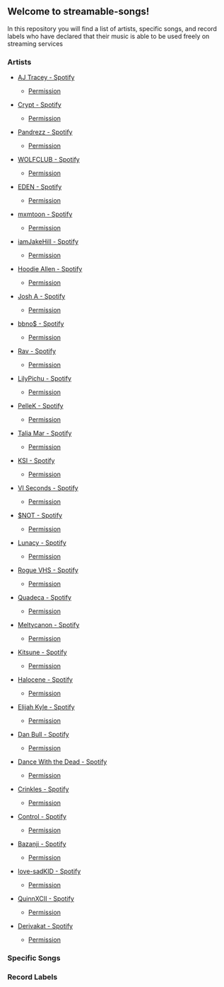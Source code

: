 ## Welcome to streamable-songs!

In this repository you will find a list of artists, specific songs, and record labels who have declared that their music is able to be used freely on streaming services

### Artists

* [AJ Tracey - Spotify](https://open.spotify.com/artist/4Xi6LSfFqv26XgP9NKN26U?si=9hO-gJJWSbCV8RQLOyJwWQ)
	* [Permission](https://twitter.com/ajtracey/status/1271066936781258753)

* [Crypt - Spotify]()
	* [Permission]()

* [Pandrezz - Spotify]()
	* [Permission]()

* [WOLFCLUB - Spotify]()
	* [Permission]()

* [EDEN - Spotify]()
	* [Permission]()

* [mxmtoon - Spotify]()
	* [Permission]()

* [iamJakeHill - Spotify]()
	* [Permission]()

* [Hoodie Allen - Spotify]()
	* [Permission]()

* [Josh A - Spotify]()
	* [Permission]()

* [bbno$ - Spotify]()
	* [Permission]()

* [Rav - Spotify]()
	* [Permission]()

* [LilyPichu - Spotify]()
	* [Permission]()

* [PelleK - Spotify]()
	* [Permission]()

* [Talia Mar - Spotify]()
	* [Permission]()

* [KSI - Spotify]()
	* [Permission]()

* [VI Seconds - Spotify]()
	* [Permission]()

* [$NOT - Spotify]()
	* [Permission]()

* [Lunacy - Spotify]()
	* [Permission]()

* [Rogue VHS - Spotify]()
	* [Permission]()

* [Quadeca - Spotify]()
	* [Permission]()

* [Meltycanon - Spotify]()
	* [Permission]()

* [Kitsune - Spotify]()
	* [Permission]()

* [Halocene - Spotify]()
	* [Permission]()

* [Elijah Kyle - Spotify]()
	* [Permission]()

* [Dan Bull - Spotify]()
	* [Permission]()

* [Dance With the Dead - Spotify]()
	* [Permission]()

* [Crinkles - Spotify]()
	* [Permission]()

* [Control - Spotify]()
	* [Permission]()

* [Bazanji - Spotify]()
	* [Permission]()

* [love-sadKID - Spotify]()
	* [Permission]()

* [QuinnXCII - Spotify]()
	* [Permission]()

* [Derivakat - Spotify]()
	* [Permission]()

### Specific Songs

### Record Labels

